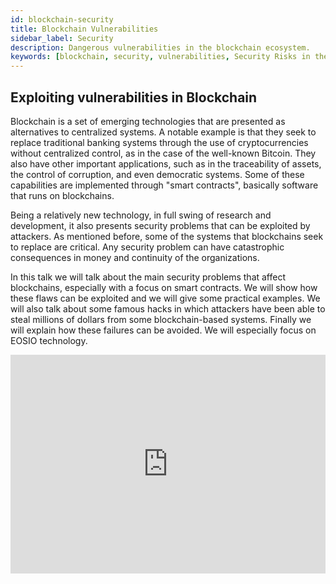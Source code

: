 ```yaml
---
id: blockchain-security
title: Blockchain Vulnerabilities
sidebar_label: Security
description: Dangerous vulnerabilities in the blockchain ecosystem.
keywords: [blockchain, security, vulnerabilities, Security Risks in the Blockchain Ecosystem, EOSIO, EOS, EOS Costa Rica, eosio.io, What is Security, What is the Blockchain Security]
---
```

## Exploiting vulnerabilities in Blockchain

Blockchain is a set of emerging technologies that are presented as alternatives to centralized systems. A notable example is that they seek to replace traditional banking systems through the use of cryptocurrencies without centralized control, as in the case of the well-known Bitcoin. They also have other important applications, such as in the traceability of assets, the control of corruption, and even democratic systems. Some of these capabilities are implemented through "smart contracts", basically software that runs on blockchains.

Being a relatively new technology, in full swing of research and development, it also presents security problems that can be exploited by attackers. As mentioned before, some of the systems that blockchains seek to replace are critical. Any security problem can have catastrophic consequences in money and continuity of the organizations.

In this talk we will talk about the main security problems that affect blockchains, especially with a focus on smart contracts. We will show how these flaws can be exploited and we will give some practical examples. We will also talk about some famous hacks in which attackers have been able to steal millions of dollars from some blockchain-based systems. Finally we will explain how these failures can be avoided. We will especially focus on EOSIO technology.

<iframe width="100%" height="350" src="https://www.youtube.com/embed/tss1d0sow0o" frameborder="0" allow="true" allowfullscreen></iframe> 